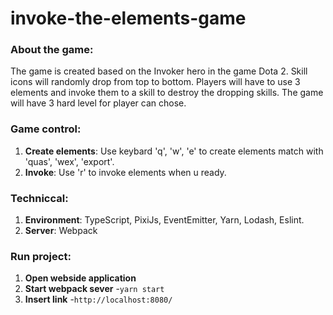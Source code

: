 # invoke-the-elements-game

### About the game:
The game is created based on the Invoker hero in the game
Dota 2. Skill icons will randomly drop from top to bottom. Players
will have to use 3 elements and invoke them to a skill to destroy
the dropping skills. The game will have 3 hard level for player can chose.

### Game control:
1. **Create elements**: Use keybard 'q', 'w', 'e' to create elements match with 'quas', 'wex', 'export'.
2. **Invoke**: Use 'r' to invoke elements when u ready.

### Techniccal:
1. **Environment**: TypeScript, PixiJs, EventEmitter, Yarn, Lodash, Eslint.
2. **Server**: Webpack

### Run project:
1. **Open webside application**
2. **Start webpack sever**
    -`yarn start`
3. **Insert link**
    -`http://localhost:8080/`

